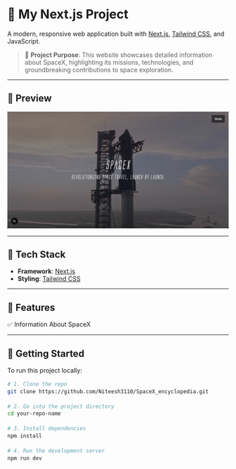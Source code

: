 # 🚀 My Next.js Project

A modern, responsive web application built with [Next.js](https://nextjs.org/), [Tailwind CSS](https://tailwindcss.com/), and JavaScript.

> 🎯 **Project Purpose**: This website showcases detailed information about SpaceX, highlighting its missions, technologies, and groundbreaking contributions to space exploration.

---

## 📸 Preview



 
 [![Watch the demo](/preview.png)](https://youtu.be/QdSaWn2_FV4)


---

## 🧰 Tech Stack

- **Framework**: [Next.js](https://nextjs.org/)
- **Styling**: [Tailwind CSS](https://tailwindcss.com/)

---

## 🔧 Features

✅  Information About SpaceX

---

## 🚀 Getting Started

To run this project locally:

```bash
# 1. Clone the repo
git clone https://github.com/Niteesh3110/SpaceX_encyclopedia.git

# 2. Go into the project directory
cd your-repo-name

# 3. Install dependencies
npm install

# 4. Run the development server
npm run dev
